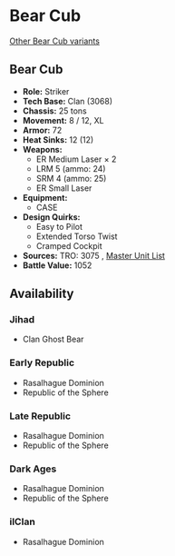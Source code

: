 # Bear Cub 

[Other Bear Cub variants](../bear_cub.md) 

## Bear Cub 

- **Role:** Striker 
- **Tech Base:** Clan (3068) 
- **Chassis:** 25 tons 
- **Movement:** 8 / 12, XL 
- **Armor:** 72 
- **Heat Sinks:** 12 (12) 
- **Weapons:** 
  - ER Medium Laser × 2 
  - LRM 5 (ammo: 24) 
  - SRM 4 (ammo: 25) 
  - ER Small Laser 
- **Equipment:** 
  - CASE 
- **Design Quirks:** 
  - Easy to Pilot 
  - Extended Torso Twist 
  - Cramped Cockpit 
- **Sources:** TRO: 3075 , [Master Unit List](http://masterunitlist.info/Unit/Details/314) 
- **Battle Value:** 1052 

## Availability 

### Jihad 

- Clan Ghost Bear 

### Early Republic 

- Rasalhague Dominion 
- Republic of the Sphere 

### Late Republic 

- Rasalhague Dominion 
- Republic of the Sphere 

### Dark Ages 

- Rasalhague Dominion 
- Republic of the Sphere 

### ilClan 

- Rasalhague Dominion 

